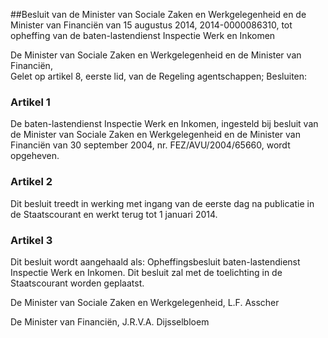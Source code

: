 <meta http-equiv='Content-Type' content='text/html; charset=utf-8' />

##Besluit van de Minister van Sociale Zaken en Werkgelegenheid en de Minister van Financiën van 15 augustus 2014, 2014-0000086310, tot opheffing van de baten-lastendienst Inspectie Werk en Inkomen

De Minister van Sociale Zaken en Werkgelegenheid en de Minister van Financiën,  
Gelet op artikel 8, eerste lid, van de Regeling agentschappen;
Besluiten:    

### Artikel  1  

De baten-lastendienst Inspectie Werk en Inkomen, ingesteld bij besluit van de Minister van Sociale Zaken en Werkgelegenheid en de Minister van Financiën van 30 september 2004, nr. FEZ/AVU/2004/65660, wordt opgeheven. 

### Artikel  2  

Dit besluit treedt in werking met ingang van de eerste dag na publicatie in de Staatscourant en werkt terug tot 1 januari 2014. 

### Artikel  3  

Dit besluit wordt aangehaald als: Opheffingsbesluit baten-lastendienst Inspectie Werk en Inkomen. 
Dit besluit zal met de toelichting in de Staatscourant worden geplaatst.  

De 
Minister van Sociale Zaken en Werkgelegenheid, 
L.F. Asscher   

De 
Minister van Financiën, 
J.R.V.A. Dijsselbloem     
